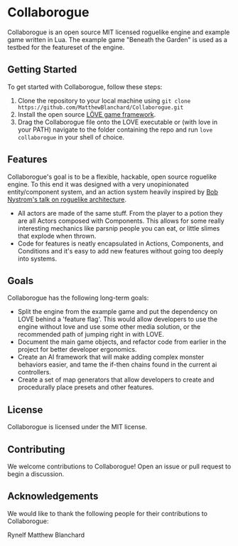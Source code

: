 # Collaborogue

Collaborogue is an open source MIT licensed roguelike engine and example game written in Lua. The example game "Beneath the Garden" is used as a testbed for the featureset of the engine.

## Getting Started

To get started with Collaborogue, follow these steps:

1.  Clone the repository to your local machine using `git clone https://github.com/MatthewBlanchard/Collaborogue.git`
2.  Install the open source [LÖVE game framework](https://love2d.org/).
3.  Drag the Collaborogue file onto the LOVE executable or (with love in your PATH) navigate to the folder containing the repo and run `love collaborogue` in your shell of choice.

## Features

Collaborogue's goal is to be a flexible, hackable, open source roguelike engine. To this end it was designed with a very unopinionated entity/component system, and an action system heavily inspired by [Bob Nystrom's talk on roguelike architecture](https://youtu.be/JxI3Eu5DPwE).

* All actors are made of the same stuff. From the player to a potion they are all Actors composed with Components. This allows for some really interesting mechanics like parsnip people you can eat, or little slimes that explode when thrown.
* Code for features is neatly encapsulated in Actions, Components, and Conditions and it's easy to add new features without going too deeply into systems.

## Goals
Collaborogue has the following long-term goals:
* Split the engine from the example game and put the dependency on LOVE behind a 'feature flag'. This would allow developers to use the engine without love and use some other media solution, or the recommended path of jumping right in with LOVE.
* Document the main game objects, and refactor code from earlier in the project for better developer ergonomics.
* Create an AI framework that will make adding complex monster behaviors easier, and tame the if-then chains found in the current ai controllers.
* Create a set of map generators that allow developers to create and procedurally place presets and other features. 

## License

Collaborogue is licensed under the MIT license.

## Contributing

We welcome contributions to Collaborogue! Open an issue or pull request to begin a discussion.

## Acknowledgements

We would like to thank the following people for their contributions to Collaborogue:

Rynelf
Matthew Blanchard
